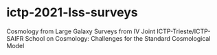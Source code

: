 # ictp-2021-lss-surveys
Cosmology from Large Galaxy Surveys from IV Joint ICTP-Trieste/ICTP-SAIFR School on Cosmology: Challenges for the Standard Cosmological Model
